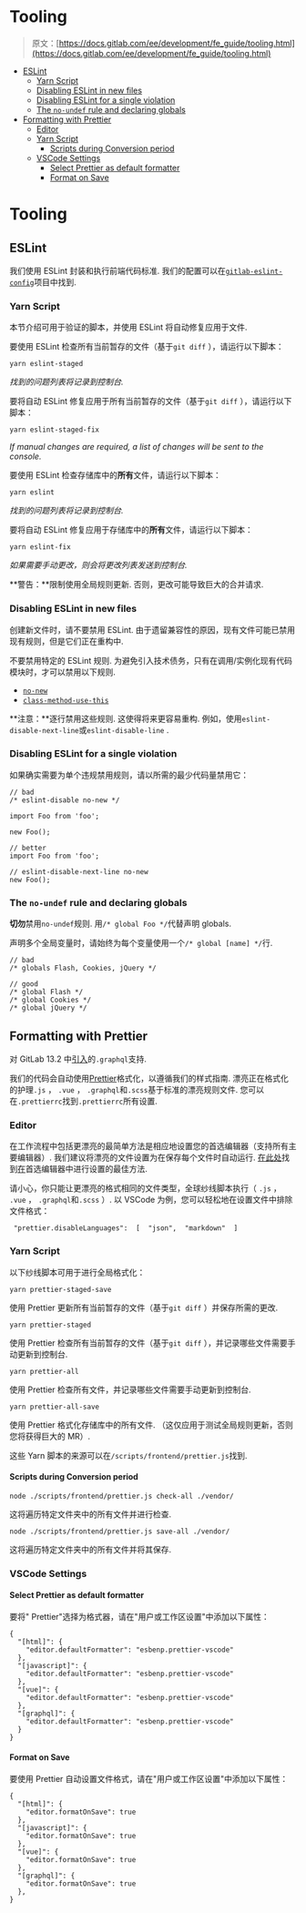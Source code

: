 # Tooling

> 原文：[https://docs.gitlab.com/ee/development/fe_guide/tooling.html](https://docs.gitlab.com/ee/development/fe_guide/tooling.html)

*   [ESLint](#eslint)
    *   [Yarn Script](#yarn-script)
    *   [Disabling ESLint in new files](#disabling-eslint-in-new-files)
    *   [Disabling ESLint for a single violation](#disabling-eslint-for-a-single-violation)
    *   [The `no-undef` rule and declaring globals](#the-no-undef-rule-and-declaring-globals)
*   [Formatting with Prettier](#formatting-with-prettier)
    *   [Editor](#editor)
    *   [Yarn Script](#yarn-script-1)
        *   [Scripts during Conversion period](#scripts-during-conversion-period)
    *   [VSCode Settings](#vscode-settings)
        *   [Select Prettier as default formatter](#select-prettier-as-default-formatter)
        *   [Format on Save](#format-on-save)

# Tooling[](#tooling "Permalink")

## ESLint[](#eslint "Permalink")

我们使用 ESLint 封装和执行前端代码标准. 我们的配置可以在[`gitlab-eslint-config`](https://gitlab.com/gitlab-org/gitlab-eslint-config)项目中找到.

### Yarn Script[](#yarn-script "Permalink")

本节介绍可用于验证的脚本，并使用 ESLint 将自动修复应用于文件.

要使用 ESLint 检查所有当前暂存的文件（基于`git diff` ），请运行以下脚本：

```
yarn eslint-staged 
```

*找到的问题列表将记录到控制台.*

要将自动 ESLint 修复应用于所有当前暂存的文件（基于`git diff` ），请运行以下脚本：

```
yarn eslint-staged-fix 
```

*If manual changes are required, a list of changes will be sent to the console.*

要使用 ESLint 检查存储库中的**所有**文件，请运行以下脚本：

```
yarn eslint 
```

*找到的问题列表将记录到控制台.*

要将自动 ESLint 修复应用于存储库中的**所有**文件，请运行以下脚本：

```
yarn eslint-fix 
```

*如果需要手动更改，则会将更改列表发送到控制台.*

**警告：**限制使用全局规则更新. 否则，更改可能导致巨大的合并请求.

### Disabling ESLint in new files[](#disabling-eslint-in-new-files "Permalink")

创建新文件时，请不要禁用 ESLint. 由于遗留兼容性的原因，现有文件可能已禁用现有规则，但是它们正在重构中.

不要禁用特定的 ESLint 规则. 为避免引入技术债务，只有在调用/实例化现有代码模块时，才可以禁用以下规则.

*   [`no-new`](https://eslint.org/docs/rules/no-new)
*   [`class-method-use-this`](https://eslint.org/docs/rules/class-methods-use-this)

**注意：**逐行禁用这些规则. 这使得将来更容易重构. 例如，使用`eslint-disable-next-line`或`eslint-disable-line` .

### Disabling ESLint for a single violation[](#disabling-eslint-for-a-single-violation "Permalink")

如果确实需要为单个违规禁用规则，请以所需的最少代码量禁用它：

```
// bad
/* eslint-disable no-new */

import Foo from 'foo';

new Foo();

// better
import Foo from 'foo';

// eslint-disable-next-line no-new
new Foo(); 
```

### The `no-undef` rule and declaring globals[](#the-no-undef-rule-and-declaring-globals "Permalink")

**切勿**禁用`no-undef`规则. 用`/* global Foo */`代替声明 globals.

声明多个全局变量时，请始终为每个变量使用一个`/* global [name] */`行.

```
// bad
/* globals Flash, Cookies, jQuery */

// good
/* global Flash */
/* global Cookies */
/* global jQuery */ 
```

## Formatting with Prettier[](#formatting-with-prettier "Permalink")

对 GitLab 13.2 中[引入](https://gitlab.com/gitlab-org/gitlab/-/issues/227280)的`.graphql`支持.

我们的代码会自动使用[Prettier](https://prettier.io)格式化，以遵循我们的样式指南. 漂亮正在格式化的护理`.js` ， `.vue` ， `.graphql`和`.scss`基于标准的漂亮规则文件. 您可以在`.prettierrc`找到`.prettierrc`所有设置.

### Editor[](#editor "Permalink")

在工作流程中包括更漂亮的最简单方法是相应地设置您的首选编辑器（支持所有主要编辑器）. 我们建议将漂亮的文件设置为在保存每个文件时自动运行. [在此处](https://prettier.io/docs/en/editors.html)找到[在](https://prettier.io/docs/en/editors.html)首选编辑器中进行设置的最佳方法.

请小心，你只能让更漂亮的格式相同的文件类型，全球纱线脚本执行（ `.js` ， `.vue` ， `.graphql`和`.scss` ）. 以 VSCode 为例，您可以轻松地在设置文件中排除文件格式：

```
 "prettier.disableLanguages":  [  "json",  "markdown"  ] 
```

### Yarn Script[](#yarn-script-1 "Permalink")

以下纱线脚本可用于进行全局格式化：

```
yarn prettier-staged-save 
```

使用 Prettier 更新所有当前暂存的文件（基于`git diff` ）并保存所需的更改.

```
yarn prettier-staged 
```

使用 Prettier 检查所有当前暂存的文件（基于`git diff` ），并记录哪些文件需要手动更新到控制台.

```
yarn prettier-all 
```

使用 Prettier 检查所有文件，并记录哪些文件需要手动更新到控制台.

```
yarn prettier-all-save 
```

使用 Prettier 格式化存储库中的所有文件. （这仅应用于测试全局规则更新，否则您将获得巨大的 MR）.

这些 Yarn 脚本的来源可以在`/scripts/frontend/prettier.js`找到.

#### Scripts during Conversion period[](#scripts-during-conversion-period "Permalink")

```
node ./scripts/frontend/prettier.js check-all ./vendor/ 
```

这将遍历特定文件夹中的所有文件并进行检查.

```
node ./scripts/frontend/prettier.js save-all ./vendor/ 
```

这将遍历特定文件夹中的所有文件并将其保存.

### VSCode Settings[](#vscode-settings "Permalink")

#### Select Prettier as default formatter[](#select-prettier-as-default-formatter "Permalink")

要将" Prettier"选择为格式器，请在"用户或工作区设置"中添加以下属性：

```
{
  "[html]": {
    "editor.defaultFormatter": "esbenp.prettier-vscode"
  },
  "[javascript]": {
    "editor.defaultFormatter": "esbenp.prettier-vscode"
  },
  "[vue]": {
    "editor.defaultFormatter": "esbenp.prettier-vscode"
  },
  "[graphql]": {
    "editor.defaultFormatter": "esbenp.prettier-vscode"
  }
} 
```

#### Format on Save[](#format-on-save "Permalink")

要使用 Prettier 自动设置文件格式，请在"用户或工作区设置"中添加以下属性：

```
{
  "[html]": {
    "editor.formatOnSave": true
  },
  "[javascript]": {
    "editor.formatOnSave": true
  },
  "[vue]": {
    "editor.formatOnSave": true
  },
  "[graphql]": {
    "editor.formatOnSave": true
  },
} 
```